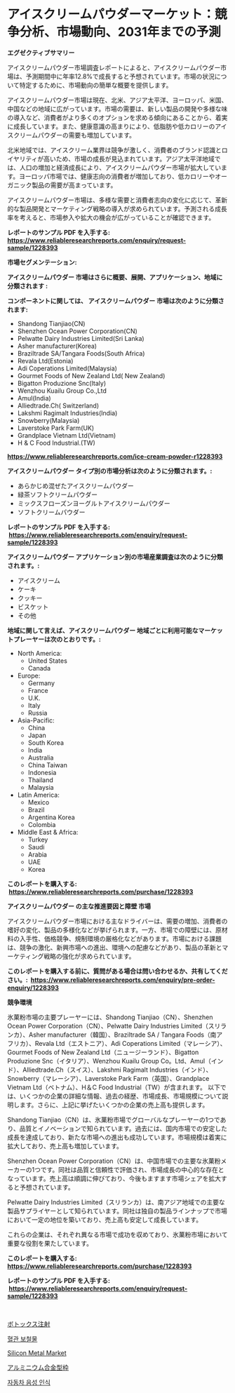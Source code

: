 <p><h1>アイスクリームパウダーマーケット：競争分析、市場動向、2031年までの予測</h1></p><p><strong>エグゼクティブサマリー</strong></p>
<p><p>アイスクリームパウダー市場調査レポートによると、アイスクリームパウダー市場は、予測期間中に年率12.8%で成長すると予想されています。市場の状況について特定するために、市場動向の簡単な概要を提供します。 </p><p>アイスクリームパウダー市場は現在、北米、アジア太平洋、ヨーロッパ、米国、中国などの地域に広がっています。市場の需要は、新しい製品の開発や多様な味の導入など、消費者がより多くのオプションを求める傾向にあることから、着実に成長しています。また、健康意識の高まりにより、低脂肪や低カロリーのアイスクリームパウダーの需要も増加しています。</p><p>北米地域では、アイスクリーム業界は競争が激しく、消費者のブランド認識とロイヤリティが高いため、市場の成長が見込まれています。アジア太平洋地域では、人口の増加と経済成長により、アイスクリームパウダー市場が拡大しています。ヨーロッパ市場では、健康志向の消費者が増加しており、低カロリーやオーガニック製品の需要が高まっています。</p><p>アイスクリームパウダー市場は、多様な需要と消費者志向の変化に応じて、革新的な製品開発とマーケティング戦略の導入が求められています。予測される成長率を考えると、市場参入や拡大の機会が広がっていることが確認できます。</p></p>
<p><strong>レポートのサンプル PDF を入手する: <a href="https://www.reliableresearchreports.com/enquiry/request-sample/1228393">https://www.reliableresearchreports.com/enquiry/request-sample/1228393</a></strong></p>
<p><strong>市場セグメンテーション:</strong></p>
<p><strong> アイスクリームパウダー 市場はさらに概要、展開、アプリケーション、地域に分類されます :</strong></p>
<p><strong>コンポーネントに関しては、 アイスクリームパウダー 市場は次のように分類されます: &nbsp;</strong></p>
<p><ul><li>Shandong Tianjiao(CN)</li><li>Shenzhen Ocean Power Corporation(CN)</li><li>Pelwatte Dairy Industries Limited(Sri Lanka)</li><li>Asher manufacturer(Korea)</li><li>Braziltrade SA/Tangara Foods(South Africa)</li><li>Revala Ltd(Estonia)</li><li>Adi Coperations Limited(Malaysia)</li><li>Gourmet Foods of New Zealand Ltd( New Zealand)</li><li>Bigatton Produzione Snc(Italy)</li><li>Wenzhou Kuailu Group Co.,Ltd</li><li>Amul(India)</li><li>Alliedtrade.Ch( Switzerland)</li><li>Lakshmi Ragimalt Industries(India)</li><li>Snowberry(Malaysia)</li><li>Laverstoke Park Farm(UK)</li><li>Grandplace Vietnam Ltd(Vietnam)</li><li>H & C Food Industrial.(TW)</li></ul></p>
<p><strong><a href="https://www.reliableresearchreports.com/ice-cream-powder-r1228393">https://www.reliableresearchreports.com/ice-cream-powder-r1228393</a></strong></p>
<p><strong> アイスクリームパウダー タイプ別の市場分析は次のように分類されます。:</strong></p>
<p><ul><li>あらかじめ混ぜたアイスクリームパウダー</li><li>緑茶ソフトクリームパウダー</li><li>ミックスフローズンヨーグルトアイスクリームパウダー</li><li>ソフトクリームパウダー</li></ul></p>
<p><strong>レポートのサンプル PDF を入手する: &nbsp;<a href="https://www.reliableresearchreports.com/enquiry/request-sample/1228393">https://www.reliableresearchreports.com/enquiry/request-sample/1228393</a></strong></p>
<p><strong> アイスクリームパウダー アプリケーション別の市場産業調査は次のように分類されます。:</strong></p>
<p><ul><li>アイスクリーム</li><li>ケーキ</li><li>クッキー</li><li>ビスケット</li><li>その他</li></ul></p>
<p><strong>地域に関して言えば、アイスクリームパウダー 地域ごとに利用可能なマーケットプレーヤーは次のとおりです。:</strong></p>
<p><ul>
    <li>
        North America:
        <ul>
            <li>United States</li>
            <li>Canada</li>
        </ul>
    </li>
    <li>
        Europe:
        <ul>
            <li>Germany</li>
            <li>France</li>
            <li>U.K.</li>
            <li>Italy</li>
            <li>Russia</li>
        </ul>
    </li>
    <li>
        Asia-Pacific:
        <ul>
            <li>China</li>
            <li>Japan</li>
            <li>South Korea</li>
            <li>India</li>
            <li>Australia</li>
            <li>China Taiwan</li>
            <li>Indonesia</li>
            <li>Thailand</li>
            <li>Malaysia</li>
        </ul>
    </li>
    <li>
        Latin America:
        <ul>
            <li>Mexico</li>
            <li>Brazil</li>
            <li>Argentina Korea</li>
            <li>Colombia</li>
        </ul>
    </li>
    <li>
        Middle East & Africa:
        <ul>
            <li>Turkey</li>
            <li>Saudi</li>
            <li>Arabia</li>
            <li>UAE</li>
            <li>Korea</li>
        </ul>
    </li>
    </ul></p>
<p><strong>このレポートを購入する: &nbsp;<a href="https://www.reliableresearchreports.com/purchase/1228393">https://www.reliableresearchreports.com/purchase/1228393</a></strong></p>
<p><strong>アイスクリームパウダー の主な推進要因と障壁 市場</strong></p>
<p><p>アイスクリームパウダー市場における主なドライバーは、需要の増加、消費者の嗜好の変化、製品の多様化などが挙げられます。一方、市場での障壁には、原材料の入手性、価格競争、規制環境の厳格化などがあります。市場における課題は、競争の激化、新興市場への進出、環境への配慮などがあり、製品の革新とマーケティング戦略の強化が求められています。</p></p>
<p><strong>このレポートを購入する前に、質問がある場合は問い合わせるか、共有してください。:&nbsp; <a href="https://www.reliableresearchreports.com/enquiry/pre-order-enquiry/1228393">https://www.reliableresearchreports.com/enquiry/pre-order-enquiry/1228393</a></strong></p>
<p><strong>競争環境</strong></p>
<p><p>氷菓粉市場の主要プレーヤーには、Shandong Tianjiao（CN）、Shenzhen Ocean Power Corporation（CN）、Pelwatte Dairy Industries Limited（スリランカ）、Asher manufacturer（韓国）、Braziltrade SA / Tangara Foods（南アフリカ）、Revala Ltd（エストニア）、Adi Coperations Limited（マレーシア）、Gourmet Foods of New Zealand Ltd（ニュージーランド）、Bigatton Produzione Snc（イタリア）、Wenzhou Kuailu Group Co。Ltd、Amul（インド）、Alliedtrade.Ch（スイス）、Lakshmi Ragimalt Industries（インド）、Snowberry（マレーシア）、Laverstoke Park Farm（英国）、Grandplace Vietnam Ltd（ベトナム）、H＆C Food Industrial（TW）が含まれます。 以下では、いくつかの企業の詳細な情報、過去の経歴、市場成長、市場規模について説明します。さらに、上記に挙げたいくつかの企業の売上高も提供します。</p><p>Shandong Tianjiao（CN）は、氷菓粉市場でグローバルなプレーヤーの1つであり、品質とイノベーションで知られています。過去には、国内市場での安定した成長を達成しており、新たな市場への進出も成功しています。市場規模は着実に拡大しており、売上高も増加しています。</p><p>Shenzhen Ocean Power Corporation（CN）は、中国市場での主要な氷菓粉メーカーの1つです。同社は品質と信頼性で評価され、市場成長の中心的な存在となっています。売上高は順調に伸びており、今後もますます市場シェアを拡大すると予想されています。</p><p>Pelwatte Dairy Industries Limited（スリランカ）は、南アジア地域での主要な製品サプライヤーとして知られています。同社は独自の製品ラインナップで市場において一定の地位を築いており、売上高も安定して成長しています。</p><p>これらの企業は、それぞれ異なる市場で成功を収めており、氷菓粉市場において重要な役割を果たしています。</p></p>
<p><strong>このレポートを購入する: &nbsp; <a href="https://www.reliableresearchreports.com/purchase/1228393">https://www.reliableresearchreports.com/purchase/1228393</a></strong></p>
<p><strong>レポートのサンプル PDF を入手する: &nbsp;<a href="https://www.reliableresearchreports.com/enquiry/request-sample/1228393">https://www.reliableresearchreports.com/enquiry/request-sample/1228393</a></strong><strong></strong></p>
<p>&nbsp;</p>
<p><p><a href="https://github.com/zekaoe592392/Market-Research-Report-List-1/blob/main/621570723854.md">ボトックス注射</a></p><p><a href="https://github.com/crfsywufhm81415/Market-Research-Report-List-1/blob/main/232151322264.md">혈관 보철물</a></p><p><a href="https://natural-crush-b99.notion.site/Silicon-Metal-Market-Insight-Market-Trends-Growth-Forecasted-from-2024-TO-2031-b1c4e52d18df4e359eae96e37dcbe710">Silicon Metal Market</a></p><p><a href="https://medium.com/@jasoniller59/%E3%82%A2%E3%83%AB%E3%83%9F%E3%83%8B%E3%82%A6%E3%83%A0%E5%90%88%E9%87%91%E3%83%95%E3%82%A9%E3%83%BC%E3%83%A0%E3%83%AF%E3%83%BC%E3%82%AF%E5%B8%82%E5%A0%B4%E3%81%AE%E8%A6%8F%E6%A8%A1%E3%81%A8%E5%B8%82%E5%A0%B4%E5%8B%95%E5%90%91-%E5%AE%8C%E5%85%A8%E3%81%AA%E7%94%A3%E6%A5%AD%E6%A6%82%E8%A6%81-2024%E5%B9%B4%E3%81%8B%E3%82%892031%E5%B9%B4%E3%81%BE%E3%81%A7-ed7f9e7089be">アルミニウム合金型枠</a></p><p><a href="https://medium.com/@josefarice/%EC%9E%90%EB%8F%99%EC%B0%A8-%EC%9D%8C%EC%84%B1-%EC%9D%B8%EC%8B%9D-%EC%8B%9C%EC%9E%A5-%EC%A0%90%EC%9C%A0%EC%9C%A8-%EB%B3%80%ED%99%94-%EB%B0%8F-%EC%8B%9C%EC%9E%A5-%EC%84%B1%EC%9E%A5-%EC%A0%84%EB%A7%9D-2024-2031-eef3c7de5f63">자동차 음성 인식</a></p></p>